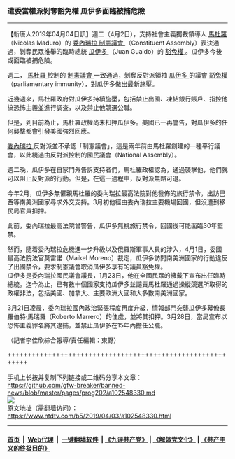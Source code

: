 ### 遭委當權派剝奪豁免權 瓜伊多面臨被捕危險
------------------------

<div class="post_content" itemprop="articleBody">
 <p>
  【新唐人2019年04月04日訊】週二（4月2日），支持社會主義獨裁領導人
  <a href="https://www.ntdtv.com/b5/馬杜羅.htm">
   馬杜羅
  </a>
  （Nicolas Maduro）的
  <a href="https://www.ntdtv.com/b5/委內瑞拉.htm">
   委內瑞拉
  </a>
  <a href="https://www.ntdtv.com/b5/制憲議會.htm">
   制憲議會
  </a>
  （Constituent Assembly）表決通過，剝奪民眾推舉的臨時總統
  <a href="https://www.ntdtv.com/b5/瓜伊多.htm">
   瓜伊多
  </a>
  （Juan Guaido）的
  <a href="https://www.ntdtv.com/b5/豁免權.htm">
   豁免權
  </a>
  。瓜伊多今後或面臨被捕危險。
 </p>
 <p>
  週二，
  <a href="https://www.ntdtv.com/b5/馬杜羅.htm">
   馬杜羅
  </a>
  控制的
  <a href="https://www.ntdtv.com/b5/制憲議會.htm">
   制憲議會
  </a>
  一致通過，剝奪反對派領袖
  <a href="https://www.ntdtv.com/b5/瓜伊多.htm">
   瓜伊多
  </a>
  的議會
  <a href="https://www.ntdtv.com/b5/豁免權.htm">
   豁免權
  </a>
  （parliamentary immunity），對瓜伊多做出最新施壓。
 </p>
 <p>
  近幾週來，馬杜羅政府對瓜伊多持續施壓，包括禁止出國、凍結銀行賬戶、指控他搞恐怖主義並進行調查，以及禁止他競選公職。
 </p>
 <p>
  但是，到目前為止，馬杜羅政權尚未扣押瓜伊多。美國已一再警告，對瓜伊多的任何襲擊都會引發美國強烈回應。
 </p>
 <p>
  <a href="https://www.ntdtv.com/b5/委內瑞拉.htm">
   委內瑞拉
  </a>
  反對派並不承認「制憲議會」，這是兩年前由馬杜羅創建的一種平行議會，以此繞過由反對派控制的國民議會（National Assembly）。
 </p>
 <p>
  週二晚，瓜伊多在自家門外告訴支持者們，馬杜羅政權認為，通過襲擊他，他們就可以阻止反對派的行動。但是，在這一過程中，反對派無路可退。
 </p>
 <p>
  今年2月，瓜伊多無懼親馬杜羅的委內瑞拉最高法院對他發佈的旅行禁令，出訪巴西等南美洲國家尋求外交支持。3月初他經由委內瑞拉主要機場回國，但沒遭到移民局官員扣押。
 </p>
 <p>
  此前，委內瑞拉最高法院曾警告，瓜伊多無視旅行禁令，回國後可能面臨30年監禁。
 </p>
 <p>
  然而，隨着委內瑞拉危機進一步升級以及俄羅斯軍事人員的涉入，4月1日，委國最高法院法官莫雷諾（Maikel Moreno）裁定，瓜伊多訪問南美洲國家的行動違反了出國禁令，要求制憲議會取消瓜伊多享有的議員豁免權。
  <br/>
  瓜伊多是委內瑞拉國民議會議長，1月23日，他在全國民眾的擁戴下宣布出任臨時總統。迄今為止，已有數十個國家支持瓜伊多並譴責馬杜羅通過操縱競選所取得的政權非法，包括美國、加拿大、主要歐洲大國和大多數南美洲國家。
 </p>
 <p>
  3月21日凌晨，委內瑞拉國內政治緊張程度再度升級，情報部門突襲瓜伊多幕僚長羅伯特‧馬瑞羅（Roberto Marrero）的住處，並將其扣押。3月28日，當局宣布以恐怖主義罪名將其逮捕，並禁止瓜伊多在15年內擔任公職。
 </p>
 <p>
  （記者李佳欣綜合報導/責任編輯：東野）
 </p>
 <div class="single_ad">
 </div>
</div>

+++++++++++++++++++++++++++++++++++++++++++++++++++++++++++<br/><br/>
手机上长按并复制下列链接或二维码分享本文章：<br/>
https://github.com/gfw-breaker/banned-news/blob/master/pages/prog202/a102548330.md <br/>
<a href='https://github.com/gfw-breaker/banned-news/blob/master/pages/prog202/a102548330.md'><img src='https://github.com/gfw-breaker/banned-news/blob/master/pages/prog202/a102548330.md.png'/></a> <br/>
原文地址（需翻墙访问）：https://www.ntdtv.com/b5/2019/04/03/a102548330.html


------------------------
#### [首页](https://github.com/gfw-breaker/banned-news/blob/master/README.md) &nbsp;|&nbsp; [Web代理](https://github.com/labour-camp/helloworld) &nbsp;|&nbsp; [一键翻墙软件](https://github.com/gfw-breaker/nogfw/blob/master/README.md) &nbsp;| [《九评共产党》](https://github.com/gfw-breaker/9ping.md/blob/master/README.md#九评之一评共产党是什么) | [《解体党文化》](https://github.com/gfw-breaker/jtdwh.md/blob/master/README.md) | [《共产主义的终极目的》](https://github.com/gfw-breaker/gczydzjmd.md/blob/master/README.md)

